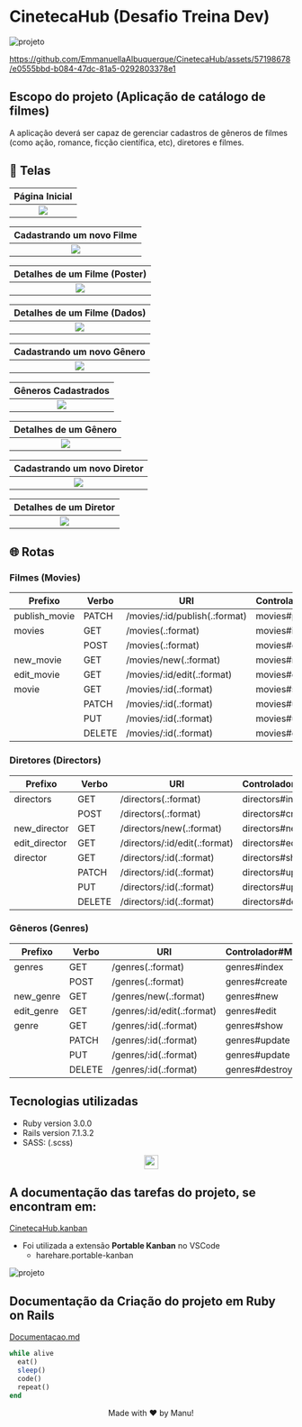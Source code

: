 # CinetecaHub (Desafio Treina Dev)

![projeto](.github/assets/ProjectPoster.png)

https://github.com/EmmanuellaAlbuquerque/CinetecaHub/assets/57198678/e0555bbd-b084-47dc-81a5-0292803378e1

## Escopo do projeto (Aplicação de catálogo de filmes)

A aplicação deverá ser capaz de gerenciar cadastros de gêneros de filmes (como ação, romance, ficção científica, etc), diretores e filmes.

## :art: Telas

Página Inicial |
:---: |
<img src=".github/assets/PaginaInicial.png"> |

Cadastrando um novo Filme |
:---: |
<img src=".github/assets/NovoFilme.png" > |

Detalhes de um Filme (Poster) |
:---: |
<img src=".github/assets/DetalhesDeUmFilme.png"> |

Detalhes de um Filme (Dados) |
:---: |
<img src=".github/assets/DetalhesDeUmFilme2.png" > |

Cadastrando um novo Gênero |
:---: |
<img src=".github/assets/NovoGenero.png" > |

Gêneros Cadastrados |
:---: |
<img src=".github/assets/GenerosCadastrados.png" > |

Detalhes de um Gênero  |
:---: |
<img src=".github/assets/DetalhesGenero.png" > |

Cadastrando um novo Diretor  |
:---: |
<img src=".github/assets/NovoDiretor.png" > |

Detalhes de um Diretor |
:---: |
<img src=".github/assets/DetalhesDiretor.png" > |

## :globe_with_meridians: Rotas

### Filmes (Movies)

| Prefixo          | Verbo   | URI                            | Controlador#Método            |
|------------------|---------|--------------------------------|-------------------------------|
| publish_movie    | PATCH   | /movies/:id/publish(.:format)  | movies#publish                |
| movies           | GET     | /movies(.:format)              | movies#index                  |
|                  | POST    | /movies(.:format)              | movies#create                 |
| new_movie        | GET     | /movies/new(.:format)          | movies#new                    |
| edit_movie       | GET     | /movies/:id/edit(.:format)     | movies#edit                   |
| movie            | GET     | /movies/:id(.:format)          | movies#show                   |
|                  | PATCH   | /movies/:id(.:format)          | movies#update                 |
|                  | PUT     | /movies/:id(.:format)          | movies#update                 |
|                  | DELETE  | /movies/:id(.:format)          | movies#destroy                |

### Diretores (Directors)

| Prefixo          | Verbo   | URI                            | Controlador#Método            |
|------------------|---------|--------------------------------|-------------------------------|
| directors        | GET     | /directors(.:format)           | directors#index               |
|                  | POST    | /directors(.:format)           | directors#create              |
| new_director     | GET     | /directors/new(.:format)       | directors#new                 |
| edit_director    | GET     | /directors/:id/edit(.:format)  | directors#edit                |
| director         | GET     | /directors/:id(.:format)       | directors#show                |
|                  | PATCH   | /directors/:id(.:format)       | directors#update              |
|                  | PUT     | /directors/:id(.:format)       | directors#update              |
|                  | DELETE  | /directors/:id(.:format)       | directors#destroy             |

### Gêneros (Genres)

| Prefixo          | Verbo   | URI                            | Controlador#Método            |
|------------------|---------|--------------------------------|-------------------------------|
| genres           | GET     | /genres(.:format)              | genres#index                  |
|                  | POST    | /genres(.:format)              | genres#create                 |
| new_genre        | GET     | /genres/new(.:format)          | genres#new                    |
| edit_genre       | GET     | /genres/:id/edit(.:format)     | genres#edit                   |
| genre            | GET     | /genres/:id(.:format)          | genres#show                   |
|                  | PATCH   | /genres/:id(.:format)          | genres#update                 |
|                  | PUT     | /genres/:id(.:format)          | genres#update                 |
|                  | DELETE  | /genres/:id(.:format)          | genres#destroy                |

## Tecnologias utilizadas

* Ruby version 3.0.0
* Rails version 7.1.3.2 
* SASS: (.scss)

<p align="center">
  <img src=".github/assets/Techs.png" height=25 > 
</p>

## A documentação das tarefas do projeto, se encontram em: 
[CinetecaHub.kanban](https://github.com/EmmanuellaAlbuquerque/CinetecaHub/blob/main/.github/CinetecaHub.kanban)
* Foi utilizada a extensão **Portable Kanban** no VSCode 
  * harehare.portable-kanban

![projeto](.github/assets/FinalCinetecaHubKanbanScreenshot.png)

## Documentação da Criação do projeto em Ruby on Rails

[Documentacao.md](https://github.com/EmmanuellaAlbuquerque/CinetecaHub/blob/main/.github/docs/Documentacao.md)

```ruby
while alive
  eat()
  sleep()
  code()
  repeat()
end
```

<p style="text-align:center;">Made with ❤️ by Manu!</p>
